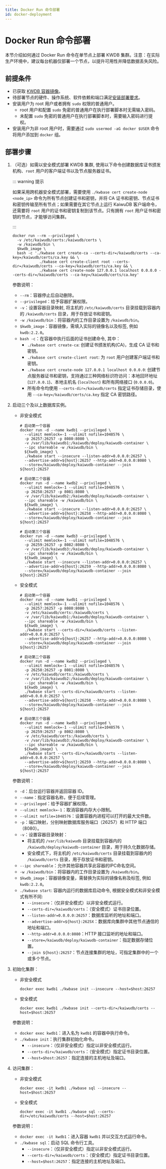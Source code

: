 ```yaml
---
title: Docker Run 命令部署
id: docker-deployment
---
```


# Docker Run 命令部署

本节介绍如何通过 Docker Run 命令在单节点上部署 KWDB 集群。注意：在实际生产环境中，建议每台机器仅部署一个节点，以提升可用性并降低数据丢失风险。

## 前提条件

- 已获取 [KWDB 容器镜像](../prepare/before-deploy-docker.md#获取容器镜像)。
- 待部署节点的硬件、操作系统、软件依赖和端口满足[安装部署要求](../prepare/before-deploy-docker.md#硬件)。
- 安装用户为 root 用户或者拥有 `sudo` 权限的普通用户。
  - root 用户和配置 `sudo` 免密的普通用户在执行部署脚本时无需输入密码。
  - 未配置 `sudo` 免密的普通用户在执行部署脚本时，需要输入密码进行提权。
- 安装用户为非 root 用户时，需要通过 `sudo usermod -aG docker $USER` 命令将用户添加到 `docker` 组。

## 部署步骤

1. （可选）如需以安全模式部署 KWDB 集群, 使用以下命令创建数据库证书颁发机构、`root` 用户的客户端证书以及节点服务器证书。

    ::: warning 提示

    如果采用跨机器安全模式部署，需要使用 `./kwbase cert create-node <node_ip>` 命令为所有节点创建证书和密钥，并将 CA 证书和密钥、节点证书和密钥传输至所有节点；如果需要在其它节点上运行 KaiwuDB 客户端命令，还需要将 `root` 用户的证书和密钥复制到该节点。只有拥有 `root` 用户证书和密钥的节点，才能够访问集群。

    :::

      ```shell
      docker run --rm --privileged \
        -v /etc/kaiwudb/certs:/kaiwudb/certs \
        -w /kaiwudb/bin \
        $kwdb_image \
        bash -c './kwbase cert create-ca --certs-dir=/kaiwudb/certs --ca-key=/kaiwudb/certs/ca.key && \
                  ./kwbase cert create-client root --certs-dir=/kaiwudb/certs --ca-key=/kaiwudb/certs/ca.key && \
                  ./kwbase cert create-node 127.0.0.1 localhost 0.0.0.0 --certs-dir=/kaiwudb/certs --ca-key=/kaiwudb/certs/ca.key'
      ```

    参数说明：
    - `--rm`：容器停止后自动删除。
    - `--privileged`：给予容器扩展权限。
    - `-v`：设置容器目录映射, 将主机的 `/etc/kaiwudb/certs` 目录挂载到容器内的 `/kaiwudb/certs` 目录，用于存放证书和密钥。
    - `-w /kaiwudb/bin`：将容器内的工作目录设置为 `/kaiwudb/bin`。
    - `$kwdb_image`：容器镜像，需填入实际的镜像名以及标签, 例如 `kwdb:2.2.0`。
    - `bash -c`：在容器中执行后面的证书创建命令, 其中：
      - `./kwbase cert create-ca`: 创建证书颁发机构(CA)，生成 CA 证书和密钥。
      - `./kwbase cert create-client root`: 为 `root` 用户创建客户端证书和密钥。
      - `./kwbase cert create-node 127.0.0.1 localhost 0.0.0.0`: 创建节点服务器证书和密钥，支持通过三种网络标识符访问：本地回环地址 (`127.0.0.1`)、本地主机名 (`localhost`) 和所有网络接口 (`0.0.0.0`)。
      - 所有命令均使用 `--certs-dir=/kaiwudb/certs` 指定证书存储目录，使用 `--ca-key=/kaiwudb/certs/ca.key` 指定 CA 密钥路径。

2. 启动三个及以上数据库实例。

    - 非安全模式

      ```shell
      # 启动第一个容器
      docker run -d --name kwdb1 --privileged \
        --ulimit memlock=-1 --ulimit nofile=1048576 \
        -p 26257:26257 -p 8080:8080 \
        -v /var/lib/kaiwudb1:/kaiwudb/deploy/kaiwudb-container \
        --ipc shareable -w /kaiwudb/bin \
        ${kwdb_image} \
        ./kwbase start --insecure --listen-addr=0.0.0.0:26257 \
        --advertise-addr=${host}:26257 --http-addr=0.0.0.0:8080 \
        --store=/kaiwudb/deploy/kaiwudb-container --join ${host}:26257

      # 启动第二个容器
      docker run -d --name kwdb2 --privileged \
        --ulimit memlock=-1 --ulimit nofile=1048576 \
        -p 26258:26257 -p 8081:8080 \
        -v /var/lib/kaiwudb2:/kaiwudb/deploy/kaiwudb-container \
        --ipc shareable -w /kaiwudb/bin \
        ${kwdb_image} \
        ./kwbase start --insecure --listen-addr=0.0.0.0:26257 \
        --advertise-addr=${host}:26258 --http-addr=0.0.0.0:8080 \
        --store=/kaiwudb/deploy/kaiwudb-container --join ${host}:26257

      # 启动第三个容器
      docker run -d --name kwdb3 --privileged \
        --ulimit memlock=-1 --ulimit nofile=1048576 \
        -p 26259:26257 -p 8082:8080 \
        -v /var/lib/kaiwudb3:/kaiwudb/deploy/kaiwudb-container \
        --ipc shareable -w /kaiwudb/bin \
        ${kwdb_image} \
        ./kwbase start --insecure --listen-addr=0.0.0.0:26257 \
        --advertise-addr=${host}:26259 --http-addr=0.0.0.0:8080 \
        --store=/kaiwudb/deploy/kaiwudb-container --join ${host}:26257
      ```

    - 安全模式

      ```shell
      # 启动第一个容器
      docker run -d --name kwdb1 --privileged \
        --ulimit memlock=-1 --ulimit nofile=1048576 \
        -p 26257:26257 -p 8080:8080 \
        -v /etc/kaiwudb/certs:/kaiwudb/certs \
        -v /var/lib/kaiwudb1:/kaiwudb/deploy/kaiwudb-container \
        --ipc shareable -w /kaiwudb/bin \
        ${kwdb_image} \
        ./kwbase start --certs-dir=/kaiwudb/certs --listen-addr=0.0.0.0:26257 \
        --advertise-addr=${host}:26257 --http-addr=0.0.0.0:8080 \
        --store=/kaiwudb/deploy/kaiwudb-container --join ${host}:26257

      # 启动第二个容器
      docker run -d --name kwdb2 --privileged \
        --ulimit memlock=-1 --ulimit nofile=1048576 \
        -p 26258:26257 -p 8081:8080 \
        -v /etc/kaiwudb/certs:/kaiwudb/certs \
        -v /var/lib/kaiwudb2:/kaiwudb/deploy/kaiwudb-container \
        --ipc shareable -w /kaiwudb/bin \
        ${kwdb_image} \
        ./kwbase start --certs-dir=/kaiwudb/certs --listen-addr=0.0.0.0:26257 \
        --advertise-addr=${host}:26258 --http-addr=0.0.0.0:8080 \
        --store=/kaiwudb/deploy/kaiwudb-container --join ${host}:26257

      # 启动第三个容器
      docker run -d --name kwdb3 --privileged \
        --ulimit memlock=-1 --ulimit nofile=1048576 \
        -p 26259:26257 -p 8082:8080 \
        -v /etc/kaiwudb/certs:/kaiwudb/certs \
        -v /var/lib/kaiwudb3:/kaiwudb/deploy/kaiwudb-container \
        --ipc shareable -w /kaiwudb/bin \
        ${kwdb_image} \
        ./kwbase start --certs-dir=/kaiwudb/certs --listen-addr=0.0.0.0:26257 \
        --advertise-addr=${host}:26259 --http-addr=0.0.0.0:8080 \
        --store=/kaiwudb/deploy/kaiwudb-container --join ${host}:26257
        ```

    参数说明：
    - `-d`：后台运行容器并返回容器 ID。
    - `--name`：指定容器名称，便于后续管理。
    - `--privileged`：给予容器扩展权限。
    - `--ulimit memlock=-1`：取消容器内存大小限制。
    - `--ulimit nofile=1048576`：设置容器内进程可以打开的最大文件数。
    - `-p`：端口映射，分别映射数据库服务端口（26257）和 HTTP 端口（8080）。
    - `-v`：设置容器目录映射：
      - 将主机的 `/var/lib/kaiwudb` 目录挂载到容器内的 `/kaiwudb/deploy/kaiwudb-container` 目录，用于持久化数据存储。
      - 安全模式下，将主机的 `/etc/kaiwudb/certs` 目录挂载到容器内的 `/kaiwudb/certs` 目录，用于存放证书和密钥。
    - `--ipc shareable`：允许其他容器共享此容器的IPC命名空间。
    - `-w /kaiwudb/bin`：将容器内的工作目录设置为 `/kaiwudb/bin`。
    - `$kwdb_image`：容器镜像变量，需替换为实际的镜像名称及标签, 例如 `kwdb:2.2.0`。
    - `./kwbase start`: 容器内运行的数据库启动命令, 根据安全模式和非安全模式有所不同:
      - `--insecure`：（仅非安全模式）以非安全模式运行。
      - `--certs-dir=/kaiwudb/certs`：（安全模式）证书目录位置。
      - `--listen-addr=0.0.0.0:26257`：数据库监听的地址和端口。
      - `--advertise-addr=${host}:2625X`：数据库向集群中其他节点通信的地址和端口。
      - `--http-addr=0.0.0.0:8080`：HTTP 接口监听的地址和端口。
      - `--store=/kaiwudb/deploy/kaiwudb-container`：指定数据存储位置。
      - `--join ${host}:26257`：节点连接集群的地址，可指定集群中的一个或多个节点。

3. 初始化集群：

    - 非安全模式

        ```shell
        docker exec kwdb1 ./kwbase init --insecure --host=$host:26257
        ```

    - 安全模式

        ```shell
        docker exec kwdb1 ./kwbase init --certs-dir=/kaiwudb/certs --host=$host:26257
        ```

    参数说明：
    - `docker exec kwdb1`：进入名为 `kwdb1` 的容器中执行命令。
    - `./kwbase init`：执行集群初始化命令。
      - `--insecure`：（仅非安全模式）指定以非安全模式运行。
      - `--certs-dir=/kaiwudb/certs`：（安全模式）指定证书目录位置。
      - `--host=$host:26257`：指定连接的主机地址及端口。

4. 访问集群：

    - 非安全模式

        ```shell
        docker exec -it kwdb1 ./kwbase sql --insecure --host=$host:26257
        ```

    - 安全模式

        ```shell
        docker exec -it kwdb1 ./kwbase sql --certs-dir=/etc/kaiwudb/certs --host=$host:26257
        ```

    参数说明：
    - `docker exec -it kwdb1`：进入容器 `kwdb1` 并以交互方式运行命令。
    - `./kwbase sql`：启动 SQL 命令行工具。
      - `--insecure`：（仅非安全模式）指定以非安全模式运行。
      - `--certs-dir=/kaiwudb/certs`：（安全模式）指定证书目录位置。
      - `--host=$host:26257`：指定连接的主机地址及端口。